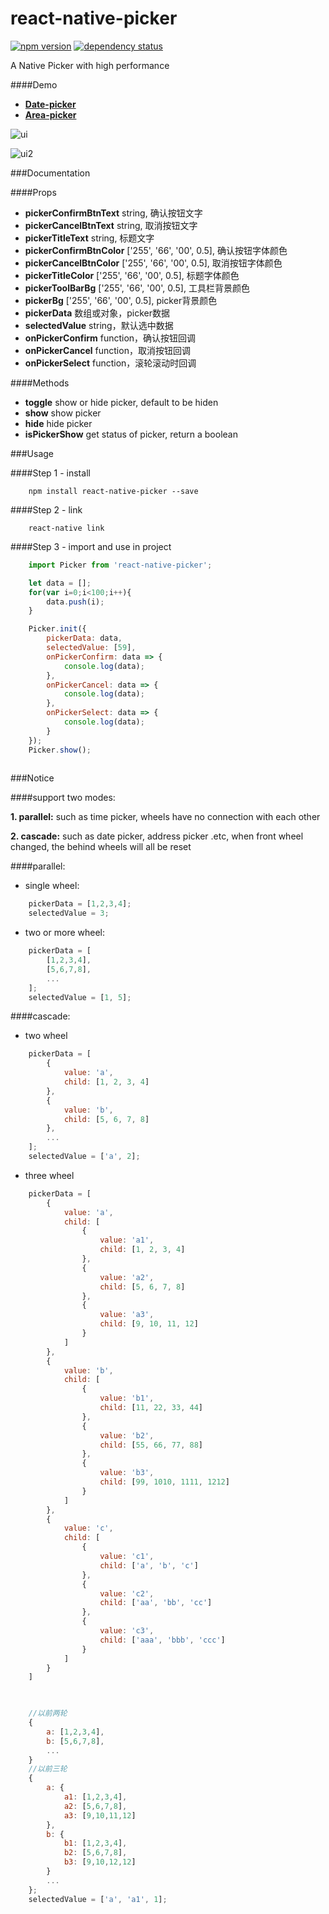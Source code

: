 # react-native-picker

[![npm version](https://img.shields.io/npm/v/react-native-picker.svg?style=flat-square)](https://www.npmjs.com/package/react-native-picker) <a href="https://david-dm.org/beefe/react-native-picker"><img src="https://david-dm.org/beefe/react-native-picker.svg?style=flat-square" alt="dependency status"></a>  

A Native Picker with high performance

####Demo

- <b>[Date-picker](./demo/date-picker.js)</b>
- <b>[Area-picker](./demo/area-picker.js)</b>


![ui](./doc/ui.gif)

![ui2](./doc/ui2.jpg)

###Documentation

####Props
- <b>pickerConfirmBtnText</b> string, 确认按钮文字
- <b>pickerCancelBtnText</b> string, 取消按钮文字
- <b>pickerTitleText</b> string, 标题文字
- <b>pickerConfirmBtnColor</b> ['255', '66', '00', 0.5],  确认按钮字体颜色
- <b>pickerCancelBtnColor</b> ['255', '66', '00', 0.5],  取消按钮字体颜色
- <b>pickerTitleColor</b> ['255', '66', '00', 0.5],  标题字体颜色
- <b>pickerToolBarBg</b> ['255', '66', '00', 0.5],  工具栏背景颜色
- <b>pickerBg</b> ['255', '66', '00', 0.5],  picker背景颜色
- <b>pickerData</b> 数组或对象，picker数据
- <b>selectedValue</b> string，默认选中数据
- <b>onPickerConfirm</b> function，确认按钮回调
- <b>onPickerCancel</b> function，取消按钮回调
- <b>onPickerSelect</b> function，滚轮滚动时回调

####Methods
- <b>toggle</b> show or hide picker, default to be hiden
- <b>show</b> show picker
- <b>hide</b> hide picker
- <b>isPickerShow</b> get status of picker, return a boolean

###Usage

####Step 1 - install

```
	npm install react-native-picker --save
```

####Step 2 - link

```
	react-native link
```

####Step 3 - import and use in project

```javascript
	import Picker from 'react-native-picker';

	let data = [];
    for(var i=0;i<100;i++){
        data.push(i);
    }

    Picker.init({
        pickerData: data,
        selectedValue: [59],
        onPickerConfirm: data => {
            console.log(data);
        },
        onPickerCancel: data => {
            console.log(data);
        },
        onPickerSelect: data => {
            console.log(data);
        }
    });
    Picker.show();
	
```

###Notice

####support two modes:

<b>1. parallel:</b> such as time picker, wheels have no connection with each other

<b>2. cascade:</b> such as date picker, address picker .etc, when front wheel changed, the behind wheels will all be reset

####parallel:

- single wheel:

```javascript
	pickerData = [1,2,3,4];
	selectedValue = 3;
```

- two or more wheel:

```javascript
	pickerData = [
		[1,2,3,4],
		[5,6,7,8],
		...
	];
	selectedValue = [1, 5];
```

####cascade:

- two wheel

```javascript
	pickerData = [
		{
			value: 'a',
			child: [1, 2, 3, 4]
		},
		{
			value: 'b',
			child: [5, 6, 7, 8]
		},
		...
	];
	selectedValue = ['a', 2];
```

- three wheel

```javascript
	pickerData = [
		{
			value: 'a',
			child: [
				{
					value: 'a1',
					child: [1, 2, 3, 4]
				},
				{
					value: 'a2',
					child: [5, 6, 7, 8]
				},
				{
					value: 'a3',
					child: [9, 10, 11, 12]
				}
			]
		},
		{
			value: 'b',
			child: [
				{
					value: 'b1',
					child: [11, 22, 33, 44]
				},
				{
					value: 'b2',
					child: [55, 66, 77, 88]
				},
				{
					value: 'b3',
					child: [99, 1010, 1111, 1212]
				}
			]
		},
		{
			value: 'c',
			child: [
				{
					value: 'c1',
					child: ['a', 'b', 'c']
				},
				{
					value: 'c2',
					child: ['aa', 'bb', 'cc']
				},
				{
					value: 'c3',
					child: ['aaa', 'bbb', 'ccc']
				}
			]
		}
	]


	
	//以前两轮
	{
        a: [1,2,3,4],
        b: [5,6,7,8],
        ...
    }
	//以前三轮
	{
		a: {
			a1: [1,2,3,4],
			a2: [5,6,7,8],
			a3: [9,10,11,12]
		},
		b: {
			b1: [1,2,3,4],
			b2: [5,6,7,8],
			b3: [9,10,12,12]
		}
		...
	};
	selectedValue = ['a', 'a1', 1];
```
